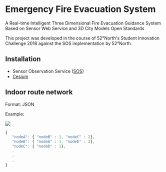 # **Emergency Fire Evacuation System**

A Real-time Intelligent Three Dimensional Fire Evacuation Guidance System Based on Sensor Web Service and 3D City Models Open Standards

This project was developed in the course of 52°North's Student Innovation Challenge 2018 against the SOS implementation by 52°North.

## Installation

- Sensor Observation Service ([SOS](https://github.com/52north/SOS))
- [Cesium](https://github.com/AnalyticalGraphicsInc/cesium)

## Indoor route network

Format: JSON

Example:

![](https://github.com/chsimon4/Emergency-Fire-Evacuation-System/blob/master/52N_InnovationChallenge/NodeExample.JPG?raw=true)

```javascript
{
​	"nodeA": { "nodeB" : 1, "nodeC" : 2},
​	"nodeB": { "nodeA" : 1, "nodeE" : 2},
​	"nodeC": { "nodeD" : 1},
​	.
​	.
​	.
}
```

